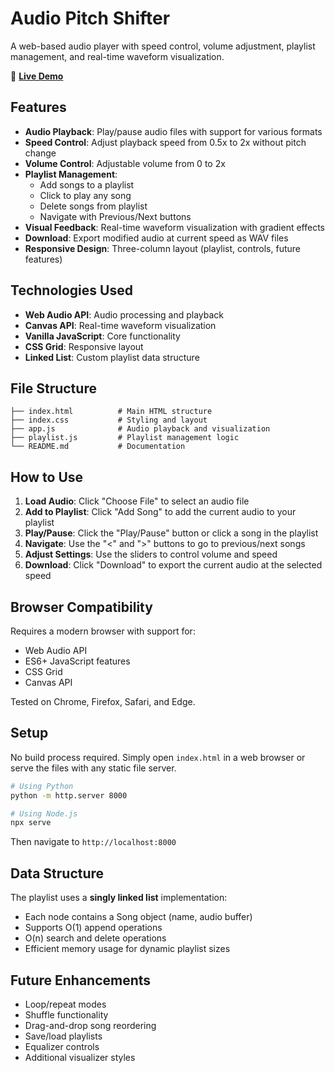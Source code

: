 # Audio Pitch Shifter

A web-based audio player with speed control, volume adjustment, playlist management, and real-time waveform visualization.

🎵 **[Live Demo](https://audio-pitch-shifter.vercel.app)**

## Features

- **Audio Playback**: Play/pause audio files with support for various formats
- **Speed Control**: Adjust playback speed from 0.5x to 2x without pitch change
- **Volume Control**: Adjustable volume from 0 to 2x
- **Playlist Management**: 
  - Add songs to a playlist
  - Click to play any song
  - Delete songs from playlist
  - Navigate with Previous/Next buttons
- **Visual Feedback**: Real-time waveform visualization with gradient effects
- **Download**: Export modified audio at current speed as WAV files
- **Responsive Design**: Three-column layout (playlist, controls, future features)

## Technologies Used

- **Web Audio API**: Audio processing and playback
- **Canvas API**: Real-time waveform visualization
- **Vanilla JavaScript**: Core functionality
- **CSS Grid**: Responsive layout
- **Linked List**: Custom playlist data structure

## File Structure

```
├── index.html          # Main HTML structure
├── index.css           # Styling and layout
├── app.js              # Audio playback and visualization
├── playlist.js         # Playlist management logic
└── README.md           # Documentation
```

## How to Use

1. **Load Audio**: Click "Choose File" to select an audio file
2. **Add to Playlist**: Click "Add Song" to add the current audio to your playlist
3. **Play/Pause**: Click the "Play/Pause" button or click a song in the playlist
4. **Navigate**: Use the "<" and ">" buttons to go to previous/next songs
5. **Adjust Settings**: Use the sliders to control volume and speed
6. **Download**: Click "Download" to export the current audio at the selected speed

## Browser Compatibility

Requires a modern browser with support for:
- Web Audio API
- ES6+ JavaScript features
- CSS Grid
- Canvas API

Tested on Chrome, Firefox, Safari, and Edge.

## Setup

No build process required. Simply open `index.html` in a web browser or serve the files with any static file server.

```bash
# Using Python
python -m http.server 8000

# Using Node.js
npx serve
```

Then navigate to `http://localhost:8000`

## Data Structure

The playlist uses a **singly linked list** implementation:
- Each node contains a Song object (name, audio buffer)
- Supports O(1) append operations
- O(n) search and delete operations
- Efficient memory usage for dynamic playlist sizes

## Future Enhancements

- Loop/repeat modes
- Shuffle functionality
- Drag-and-drop song reordering
- Save/load playlists
- Equalizer controls
- Additional visualizer styles

